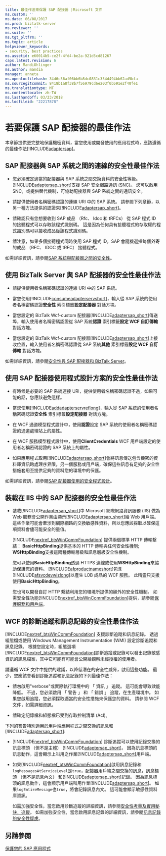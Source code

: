 ```yaml
---
title: 最佳作法來保護 SAP 配接器 |Microsoft 文件
ms.custom: ''
ms.date: 06/08/2017
ms.prod: biztalk-server
ms.reviewer: ''
ms.suite: ''
ms.tgt_pltfrm: ''
ms.topic: article
helpviewer_keywords:
- security, best practices
ms.assetid: e60014b5-ce2f-4fd4-be2a-921d5cd81267
caps.latest.revision: 6
author: MandiOhlinger
ms.author: mandia
manager: anneta
ms.openlocfilehash: 34d6c56af06bb6b8dc0831c354d494bb62ad5bfa
ms.sourcegitcommit: 8418b1a8f38b7f56979cd6e203f0b591e2f40fe1
ms.translationtype: MT
ms.contentlocale: zh-TW
ms.lasthandoff: 03/23/2018
ms.locfileid: "22217878"
---
```

# <a name="best-practices-to-secure-the-sap-adapter"></a>若要保護 SAP 配接器的最佳作法
本章節提供更完整地保護機密資料，當您使用或開發使用的應用程式時，應該遵循的最佳作法[!INCLUDE[adaptersap](../../includes/adaptersap-md.md)]。  
  
## <a name="security-best-practices-for-the-connection-between-the-sap-adapter-and-the-sap-system"></a>SAP 配接器與 SAP 系統之間的連線的安全性最佳作法  
  
-   您必須確定適當的配接器與 SAP 系統之間交換資料的安全性等級。 [!INCLUDE[adaptersap_short](../../includes/adaptersap-short-md.md)]支援 SAP 安全網路通訊 (SNC)。 您可以啟用 SNC，或提供替代機制，可協助配接器與 SAP 系統之間的通訊安全。  
  
-   請提供使用者名稱密碼認證的連線 URI 中的 SAP 系統。 請參閱下列章節，以另一種方法提供的認證來[!INCLUDE[adaptersap_short](../../includes/adaptersap-short-md.md)]。  
  
-   請確認只有您想要收到 SAP 成品 （Rfc、 Idoc 和 tRFCs） 從 SAP 程式 ID 的接聽程式可以存取該程式識別碼。 這是因為任何具有接聽程式的存取權的程式識別碼可以接收成品從該程式識別碼。  
  
-   請注意，如果多個接聽程式同時使用 SAP 程式 ID，SAP 會隨機選擇每個外寄的成品 （RFC、 IDOC 或 tRFC） 接聽程式。  
  
 如需詳細資訊，請參閱[SAP 系統與配接器之間的安全性](../../adapters-and-accelerators/adapter-sap/security-between-the-sap-system-and-the-adapter.md)。
  
## <a name="security-best-practices-for-consuming-the-sap-adapter-with-biztalk-server"></a>使用 BizTalk Server 與 SAP 配接器的安全性最佳作法  
  
-   請提供使用者名稱密碼認證的連線 URI 中的 SAP 系統。  
  
-   當您使用[!INCLUDE[consumeadapterservshort](../../includes/consumeadapterservshort-md.md)]，輸入從 SAP 系統的使用者名稱密碼認證**安全性** 索引標籤**設定配接器** 對話方塊。  
  
-   當您設定的 BizTalk Wcf-custom 配接器[!INCLUDE[adaptersap_short](../../includes/adaptersap-short-md.md)]傳送埠，輸入使用者名稱密碼認證從 SAP 系統**認證** 索引標籤**設定 WCF 自訂傳輸**  對話方塊。  
  
-   當您設定的 BizTalk Wcf-custom 配接器[!INCLUDE[adaptersap_short](../../includes/adaptersap-short-md.md)]上接收位置，輸入使用者名稱密碼認證從 SAP 系統**其他** 索引標籤**設定 WCF 自訂傳輸**  對話方塊。  
  
 如需詳細資訊，請參閱[安全性與 SAP 配接器和 BizTalk Server](../../adapters-and-accelerators/adapter-sap/security-with-the-sap-adapter-and-biztalk-server.md)。
  
## <a name="security-best-practices-for-consuming-the-sap-adapter-with-programming-solutions"></a>使用 SAP 配接器使用程式設計方案的安全性最佳作法  
  
-   有時候是必要的 SAP 系統連接 URI，提供使用者名稱密碼認證不過，如果可能的話，您應該避免這樣。  
  
-   當您使用[!INCLUDE[addadapterservreflong](../../includes/addadapterservreflong-md.md)]，輸入從 SAP 系統的使用者名稱密碼認證**安全性** 索引標籤**設定配接器** 對話方塊。  
  
-   在 WCF 通道模型程式設計中，使用**認證**設定 SAP 系統的使用者名稱密碼認證的通道處理站上的屬性。  
  
-   在 WCF 服務模型程式設計中，使用**ClientCredentials** WCF 用戶端設定的使用者名稱密碼認證的 SAP 系統上的屬性。  
  
-   如果應用程式取用[!INCLUDE[adaptersap_short](../../includes/adaptersap-short-md.md)]會將訊息傳送包含機密的資料庫資訊跨處理序界限，另一個服務或用戶端，確保這些訊息有足夠的安全性措施套用至提供足夠的資料您的環境中的保護。  
  
 如需詳細資訊，請參閱[SAP 配接器使用的安全程式設計](../../adapters-and-accelerators/adapter-sap/secure-programming-with-the-sap-adapter.md)。  
  
## <a name="security-best-practices-for-hosting-the-sap-adapter-in-iis"></a>裝載在 IIS 中的 SAP 配接器的安全性最佳作法  
  
-   裝載[!INCLUDE[adaptersap_short](../../includes/adaptersap-short-md.md)]中 Microsoft 網際網路資訊服務 (IIS) 做為 Web 服務會公開作業由顯示[!INCLUDE[adaptersap_short](../../includes/adaptersap-short-md.md)]給 Web 用戶端。 這些作業可能會牽涉到網際網路的交換敏感性資料，所以您應該採取以確保這項資料會儘可能安全的量值。  
  
     [!INCLUDE[nextref_btsWinCommFoundation](../../includes/nextref-btswincommfoundation-md.md)] 提供兩個標準 HTTP 傳輸繫結： **BasicHttpBinding**提供基本的 HTTP 傳輸與任何安全性機制; **WSHttpBinding**支援這兩種傳輸層級和訊息層級安全性機制。  
  
     您可以使用**BasicHttpBinding**透過 HTTPS 連線或使用**WSHttpBinding**來協助保護您的資料。 [!INCLUDE[afproductnameshort](../../includes/afproductnameshort-md.md)]包含[!INCLUDE[afsvcdevwizlong](../../includes/afsvcdevwizlong-md.md)]以產生 LOB 成品的 WCF 服務。 此精靈只支援使用**BasicHttpBinding**。  
  
     您也可以開發自訂 HTTP 繫結利用您的環境所提供的額外的安全性機制。 如需安全性功能[!INCLUDE[nextref_btsWinCommFoundation](../../includes/nextref-btswincommfoundation-md.md)]提供，請參閱[保護服務和用戶端](https://msdn.microsoft.com/library/ms734736.aspx)。 
  
## <a name="security-best-practices-for-wcf-diagnostic-tracing-and-message-logging"></a>WCF 的診斷追蹤和訊息記錄的安全性最佳作法  
 [!INCLUDE[nextref_btsWinCommFoundation](../../includes/nextref-btswincommfoundation-md.md)] 支援診斷追蹤和訊息記錄。 透過組態檔或使用 Windows Management Instrumentation (WMI) 設定診斷追蹤和訊息記錄。 根據您設定時，組態選項[!INCLUDE[nextref_btsWinCommFoundation](../../includes/nextref-btswincommfoundation-md.md)]診斷追蹤或記錄可以發出記錄敏感資訊的訊息檔案，其中它可能有可能會公開給觀察未經授權的使用者。  
  
 請遵循 WCF 文件中提供的建議，以降低潛在的安全性威脅，啟用這些功能。 最少，您應該會看到診斷追蹤和訊息記錄的下列最佳作法：  
  
-   請勿啟用"verbose"或實際執行環境中的 「 資訊 」 追蹤。 這可能會導致效能降低。 不過，您必須啟用 「 警告 」 和 「 錯誤 」 追蹤，在生產環境中。 如果您啟用追蹤，您必須採取適當的安全性措施來保護您的資料。 請參閱 WCF 文件，如需詳細資訊。  
  
-   請確定記錄檔和組態檔已受到存取控制清單 (Acl)。  
  
 下列的警告特別適用於用戶端應用程式之間交換的訊息和[!INCLUDE[adaptersap_short](../../includes/adaptersap-short-md.md)]:  
  
-   [!INCLUDE[nextref_btsWinCommFoundation](../../includes/nextref-btswincommfoundation-md.md)] 診斷追蹤可以使用記錄交換的訊息標頭 （但不是主體） [!INCLUDE[adaptersap_short](../../includes/adaptersap-short-md.md)]。 因為訊息標頭的訊息動作，這會顯示上叫用之作業[!INCLUDE[adaptersap_short](../../includes/adaptersap-short-md.md)]用戶端。  
  
-   如果[!INCLUDE[nextref_btsWinCommFoundation](../../includes/nextref-btswincommfoundation-md.md)]啟用訊息記錄和`logMessagesAtServiceLevel`是`true`，配接器用戶端之間交換的訊息，訊息標頭 （但不是訊息內文） 和[!INCLUDE[adaptersap_short](../../includes/adaptersap-short-md.md)]記錄。 因為訊息標頭的訊息動作，這會顯示用戶端叫用作業[!INCLUDE[adaptersap_short](../../includes/adaptersap-short-md.md)]。 如果`logEntireMessage`也`true`，將會記錄訊息內文。 這可能會顯示敏感性資料庫資訊。  
  
     如需加強安全性，當您啟用診斷追蹤的詳細資訊，請參閱[安全性考量及實用秘訣，追蹤](https://msdn.microsoft.com/library/ms733053.aspx)。 如需加強安全性，當您啟用訊息記錄的詳細資訊，請參閱[訊息記錄的安全性疑慮](https://msdn.microsoft.com/library/ms730318.aspx)。  
  
## <a name="see-also"></a>另請參閱  
[保護您的 SAP 應用程式](../../adapters-and-accelerators/adapter-sap/secure-your-sap-applications.md)   